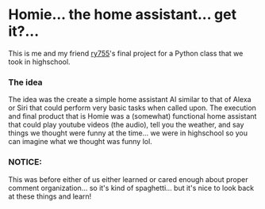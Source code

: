 # Homie... the home assistant... get it?...

This is me and my friend [ry755](https://github.com/ry755)'s final project for a Python class that we took in highschool.

### The idea

The idea was the create a simple home assistant AI similar to that of Alexa or Siri that could perform very basic tasks
when called upon. The execution and final product that is Homie was a (somewhat) functional home assistant that could play
youtube videos (the audio), tell you the weather, and say things we thought were funny at the time... we were in
highschool so you can imagine what we thought was funny lol.

### NOTICE:

This was before either of us either learned or cared enough about proper comment organization... so it's kind of spaghetti... but it's nice to look back at these things and learn!
